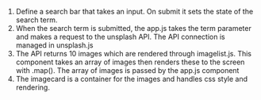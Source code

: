 1. Define a search bar that takes an input. On submit it sets the state of the search term.
2. When the search term is submitted, the app.js takes the term parameter and makes a request to the unsplash API. The API connection is managed in unsplash.js
3. The API returns 10 images which are rendered through imagelist.js. This component takes an array of images then renders these to the screen with .map(). The array of images is passed by the app.js component
4. The imagecard is a container for the images and handles css style and rendering.
